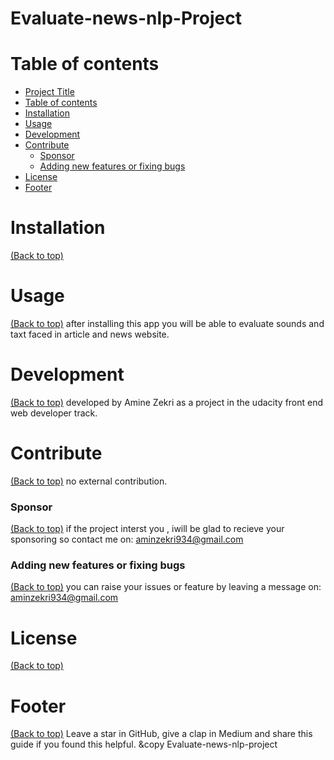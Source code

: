 # Evaluate-news-nlp-Project
# Table of contents
- [Project Title](#landing-page)
- [Table of contents](#table-of-contents)
- [Installation](#installation)
- [Usage](#usage)
- [Development](#development)
- [Contribute](#contribute)
    - [Sponsor](#sponsor)
    - [Adding new features or fixing bugs](#adding-new-features-or-fixing-bugs)
- [License](#license)
- [Footer](#footer)

# Installation
[(Back to top)](#table-of-contents)
# Usage
[(Back to top)](#table-of-contents)
after installing this app you will be able to evaluate sounds and taxt faced in article and news website.
# Development
[(Back to top)](#table-of-contents)
developed by Amine Zekri as a project in the udacity front end web developer track.
# Contribute
[(Back to top)](#table-of-contents)
no external contribution.
### Sponsor
[(Back to top)](#table-of-contents)
if the project interst you , iwill be glad to recieve your sponsoring so contact me on: aminzekri934@gmail.com
### Adding new features or fixing bugs
[(Back to top)](#table-of-contents)
you can raise your issues or feature by leaving a message on: aminzekri934@gmail.com
# License
[(Back to top)](#table-of-contents)
# Footer
[(Back to top)](#table-of-contents)
Leave a star in GitHub, give a clap in Medium and share this guide if you found this helpful.
&copy Evaluate-news-nlp-project